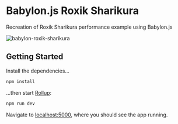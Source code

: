 # Babylon.js Roxik Sharikura
Recreation of Roxik Sharikura performance example using Babylon.js

![babylon-roxik-sharikura](https://user-images.githubusercontent.com/1213591/102725536-02604000-42dd-11eb-8e42-bc45c230b18d.png)


## Getting Started

Install the dependencies...

```bash
npm install
```

...then start [Rollup](https://rollupjs.org):

```bash
npm run dev
```

Navigate to [localhost:5000](http://localhost:5000), where you should see the app running.
